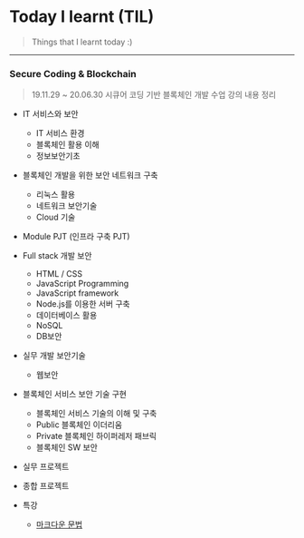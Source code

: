 # Today I learnt (TIL)

> Things that I learnt today :)

---

### Secure Coding & Blockchain

> 19.11.29 ~ 20.06.30 시큐어 코딩 기반 블록체인 개발 수업 강의 내용 정리

- IT 서비스와 보안

  - IT 서비스 환경
  - 블록체인 활용 이해
  - 정보보안기초

- 블록체인 개발을 위한 보안 네트워크 구축

  - 리눅스 활용
  - 네트워크 보안기술
  - Cloud 기술

- Module PJT (인프라 구축 PJT)

- Full stack 개발 보안

  - HTML / CSS
  - JavaScript Programming
  - JavaScript framework
  - Node.js를 이용한 서버 구축
  - 데이터베이스 활용
  - NoSQL
  - DB보안

- 실무 개발 보안기술

  - 웹보안

- 블록체인 서비스 보안 기술 구현

  - 블록체인 서비스 기술의 이해 및 구축
  - Public 블록체인 이더리움
  - Private 블록체인 하이퍼레저 패브릭
  - 블록체인 SW 보안

- 실무 프로젝트

- 종합 프로젝트

- 특강
  - [마크다운 문법](https://github.com/kkoomin/TIL/blob/master/Secure_Coding/extra-lecture-markdown.md)
